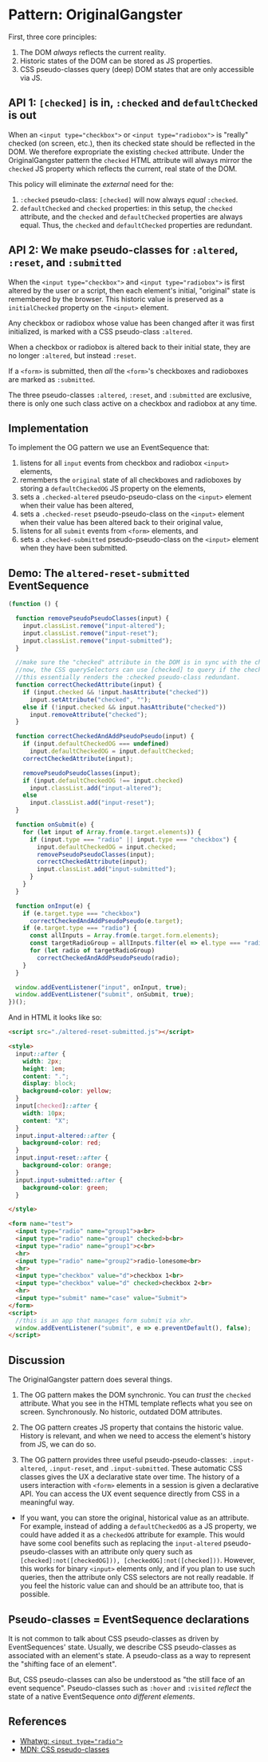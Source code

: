 # Pattern: OriginalGangster
                                                                          
First, three core principles:
1. The DOM *always* reflects the current reality. 
2. Historic states of the DOM can be stored as JS properties.
3. CSS pseudo-classes query (deep) DOM states that are only accessible via JS.

## API 1: `[checked]` is in, `:checked` and `defaultChecked` is out

When an `<input type="checkbox">` or `<input type="radiobox">` is "really" checked (on screen, etc.), then its checked state should be reflected in the DOM. We therefore expropriate the existing `checked` attribute. Under the OriginalGangster pattern the `checked` HTML attribute will always mirror the `checked` JS property which reflects the current, real state of the DOM.

This policy will eliminate the *external* need for the:
1. `:checked` pseudo-class: `[checked]` will now always *equal* `:checked`. 
2. `defaultChecked` and `checked` properties: in this setup, the `checked` attribute, and the `checked` and `defaultChecked` properties are always equal. Thus, the `checked` and `defaultChecked` properties are redundant.

## API 2: We make pseudo-classes for `:altered`, `:reset`, and `:submitted`

When the `<input type="checkbox">` and `<input type="radiobox">` is first altered by the user or a script, then each element's initial, "original" state is remembered by the browser. This historic value is preserved as a `initialChecked` property on the `<input>` element. 

Any checkbox or radiobox whose value has been changed after it was first initialized, is marked with a CSS pseudo-class `:altered`.

When a checkbox or radiobox is altered back to their initial state, they are no longer `:altered`, but instead `:reset`.

If a `<form>` is submitted, then *all* the `<form>`'s checkboxes and radioboxes are marked as `:submitted`.

The three pseudo-classes `:altered`, `:reset`, and `:submitted` are exclusive, there is only one such class active on a checkbox and radiobox at any time.

## Implementation

To implement the OG pattern we use an EventSequence that:
1. listens for all `input` events from checkbox and radiobox `<input>` elements,
2. remembers the `original` state of all checkboxes and radioboxes by storing a `defaultCheckedOG` JS property on the elements,
3. sets a `.checked-altered` pseudo-pseudo-class on the `<input>` element when their value has been altered,
4. sets a `.checked-reset` pseudo-pseudo-class on the `<input>` element when their value has been altered back to their original value, 
5. listens for all `submit` events from `<form>` elements, and
6. sets a `.checked-submitted` pseudo-pseudo-class on the `<input>` element when they have been submitted.

## Demo: The `altered-reset-submitted` EventSequence

```javascript
(function () {

  function removePseudoPseudoClasses(input) {
    input.classList.remove("input-altered");
    input.classList.remove("input-reset");
    input.classList.remove("input-submitted");
  }

  //make sure the "checked" attribute in the DOM is in sync with the checked property
  //now, the CSS querySelectors can use [checked] to query if the checkbox or radiobutton is checked.
  //this essentially renders the :checked pseudo-class redundant.
  function correctCheckedAttribute(input) {
    if (input.checked && !input.hasAttribute("checked"))
      input.setAttribute("checked", "");
    else if (!input.checked && input.hasAttribute("checked"))
      input.removeAttribute("checked");
  }

  function correctCheckedAndAddPseudoPseudo(input) {
    if (input.defaultCheckedOG === undefined)
      input.defaultCheckedOG = input.defaultChecked;
    correctCheckedAttribute(input);

    removePseudoPseudoClasses(input);
    if (input.defaultCheckedOG !== input.checked)
      input.classList.add("input-altered");
    else
      input.classList.add("input-reset");
  }

  function onSubmit(e) {
    for (let input of Array.from(e.target.elements)) {
      if (input.type === "radio" || input.type === "checkbox") {
        input.defaultCheckedOG = input.checked;
        removePseudoPseudoClasses(input);
        correctCheckedAttribute(input);
        input.classList.add("input-submitted");
      }
    }
  }

  function onInput(e) {
    if (e.target.type === "checkbox")
      correctCheckedAndAddPseudoPseudo(e.target);
    if (e.target.type === "radio") {
      const allInputs = Array.from(e.target.form.elements);
      const targetRadioGroup = allInputs.filter(el => el.type === "radio" && el.name === e.target.name);
      for (let radio of targetRadioGroup)
        correctCheckedAndAddPseudoPseudo(radio);
    }
  }

  window.addEventListener("input", onInput, true);
  window.addEventListener("submit", onSubmit, true);
})();
```

And in HTML it looks like so:
```html
<script src="./altered-reset-submitted.js"></script>

<style>
  input::after {
    width: 2px;
    height: 1em;
    content: ".";
    display: block;
    background-color: yellow;
  }
  input[checked]::after {
    width: 10px;
    content: "X";
  }
  input.input-altered::after {
    background-color: red;
  }
  input.input-reset::after {
    background-color: orange;
  }
  input.input-submitted::after {
    background-color: green;
  }

</style>

<form name="test">
  <input type="radio" name="group1">a<br>
  <input type="radio" name="group1" checked>b<br>
  <input type="radio" name="group1">c<br>
  <hr>
  <input type="radio" name="group2">radio-lonesome<br>
  <hr>
  <input type="checkbox" value="d">checkbox 1<br>
  <input type="checkbox" value="d" checked>checkbox 2<br>
  <hr>
  <input type="submit" name="case" value="Submit">
</form>
<script>
  //this is an app that manages form submit via xhr.
  window.addEventListener("submit", e => e.preventDefault(), false);
</script>
```

## Discussion

The OriginalGangster pattern does several things. 
 
1. The OG pattern makes the DOM synchronic. You can *trust* the `checked` attribute. What you see in the HTML template reflects what you see on screen. Synchronously. No historic, outdated DOM attributes. 

2. The OG pattern creates JS property that contains the historic value. History is relevant, and when we need to access the element's history from JS, we can do so. 

3. The OG pattern provides three useful pseudo-pseudo-classes: `.input-altered`, `.input-reset`, and `.input-submitted`. These automatic CSS classes gives the UX a declarative state over time. The history of a users interaction with `<form>` elements in a session is given a declarative API. You can access the UX event sequence directly from CSS in a meaningful way.

 * If you want, you can store the original, historical value as an attribute. For example, instead of adding a `defaultCheckedOG` as a JS property, we could have added it as a `checkedOG` attribute for example. This would have some cool benefits such as replacing the `input-altered` pseudo-pseudo-classes with an attribute only query such as `[checked]:not([checkedOG])), [checkedOG]:not([checked]))`. However, this works for binary `<input>` elements only, and if you plan to use such queries, then the attribute only CSS selectors are not really readable. If you feel the historic value can and should be an attribute too, that is possible.

## Pseudo-classes = EventSequence declarations

It is not common to talk about CSS pseudo-classes as driven by EventSequences' state. Usually, we describe CSS pseudo-classes as associated with an element's state. A pseudo-class as a way to represent the "shifting face of an element".
 
But, CSS pseudo-classes can also be understood as "the still face of an event sequence". Pseudo-classes such as `:hover` and `:visited` *reflect* the state of a native EventSequence *onto different elements*. 

## References

 * [Whatwg: `<input type="radio">`](https://html.spec.whatwg.org/multipage/input.html#radio-button-state-(type=radio))
 * [MDN: CSS pseudo-classes](https://developer.mozilla.org/en-US/docs/Web/CSS/Pseudo-classes)